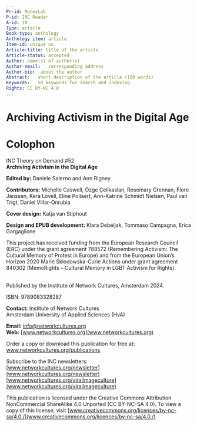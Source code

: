 ```yaml
---
Pr-id: MoneyLab
P-id: INC Reader
A-id: 10
Type: article
Book-type: anthology
Anthology item: article
Item-id: unique no.
Article-title: title of the article
Article-status: accepted
Author: name(s) of author(s)
Author-email:   corresponding address
Author-bio:  about the author
Abstract:   short description of the article (100 words)
Keywords:   50 keywords for search and indexing
Rights: CC BY-NC 4.0
...
```



# Archiving Activism in the Digital Age

<div style="page-break-after: always"></div>




# Colophon 

INC Theory on Demand #52 <br/>
**Archiving Activism in the Digital Age**

**Edited by:** Daniele Salerno and Ann Rigney

**Contributors:** Michelle Caswell, Özge Çelikaslan, Rosemary Grennan, Flore Janssen, Kera Lovell, Eline Pollaert, Ann-Katrine Schmidt Nielsen, Paul van Trigt, Daniel Villar-Onrubia


**Cover design:** Katja van Stiphout <br/>

**Design and EPUB development:** Klara Debeljak, Tommaso Campagna, Erica Gargaglione
<br/>

This project has received funding from the European Research Council
(ERC) under the grant agreement 788572 (Remembering Activism: The
Cultural Memory of Protest in Europe) and from the European Union’s
Horizon 2020 Marie Sklodowska-Curie Actions under grant agreement 840302
(MemoRights – Cultural Memory in LGBT Activism for Rights).

<br/>
Published by the Institute of Network Cultures, Amsterdam 2024.

ISBN: 9789083328287

**Contact:** Institute of Network Cultures <br/>
Amsterdam University of Applied Sciences (HvA)

**Email:** info@networkcultures.org <br/>
**Web:** [www.networkcultures.org](www.networkcultures.org)

Order a copy or download this publication for free at: 
<br/>
www.networkcultures.org/publications

Subscribe to the INC newsletters: <br/>
[www.networkcultures.org/newsletter](www.networkcultures.org/newsletter) <br/>
[www.networkcultures.org/viralimageculture](www.networkcultures.org/viralimageculture)

This publication is licensed under the Creative Commons Attribution
NonCommercial ShareAlike 4.0 Unported (CC BY-NC-SA 4.0). To view a copy of this license, visit
[www.creativecommons.org/licences/by-nc-sa/4.0./](www.creativecommons.org/licences/by-nc-sa/4.0./)







